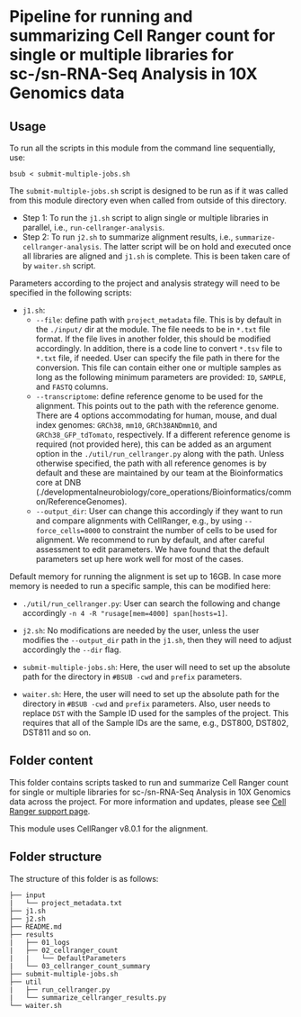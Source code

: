 # Pipeline for running and summarizing Cell Ranger count for single or multiple libraries for sc-/sn-RNA-Seq Analysis in 10X Genomics data

## Usage

To run all the scripts in this module from the command line sequentially, use:

```
bsub < submit-multiple-jobs.sh
```

The `submit-multiple-jobs.sh` script is designed to be run as if it was called from this module directory even when called from outside of this directory. 
   - Step 1: To run the `j1.sh` script to align single or multiple libraries in parallel, i.e., `run-cellranger-analysis`. 
   - Step 2: To run `j2.sh` to summarize alignment results, i.e., `summarize-cellranger-analysis`. The latter script will be on hold and executed once all libraries are aligned and `j1.sh` is complete. This is been taken care of by `waiter.sh` script.

Parameters according to the project and analysis strategy will need to be specified in the following scripts:
- `j1.sh`: 
   - `--file`: define path with `project_metadata` file. This is by default in the `./input/` dir at the module. The file needs to be in `*.txt` file format. If the file lives in another folder, this should be modified accordingly. In addition, there is a code line to convert `*.tsv` file to `*.txt` file, if needed. User can specify the file path in there for the conversion. This file can contain either one or multiple samples as long as the following minimum parameters are provided: `ID`, `SAMPLE`, and `FASTQ` columns.
   - `--transcriptome`: define reference genome to be used for the alignment. This points out to the path with the reference genome. There are 4 options accommodating for human, mouse, and dual index genomes: `GRCh38`, `mm10`, `GRCh38ANDmm10`, and `GRCh38_GFP_tdTomato`, respectively. If a different reference genome is required (not provided here), this can be added as an argument option in the `./util/run_cellranger.py` along with the path. Unless otherwise specified, the path with all reference genomes is by default and these are maintained by our team at the Bioinformatics core at DNB (./developmentalneurobiology/core_operations/Bioinformatics/common/ReferenceGenomes). 
  - `--output_dir`: User can change this accordingly if they want to run and compare alignments with CellRanger, e.g., by using `--force_cells=8000` to constraint the number of cells to be used for alignment. We recommend to run by default, and after careful assessment to edit parameters. We have found that the default parameters set up here work well for most of the cases.

Default memory for running the alignment is set up to 16GB. In case more memory is needed to run a specific sample, this can be modified here:
- `./util/run_cellranger.py`: User can search the following and change accordingly `-n 4 -R "rusage[mem=4000] span[hosts=1]`.


- `j2.sh`: No modifications are needed by the user, unless the user modifies the `--output_dir` path in the `j1.sh`, then they will need to adjust accordingly the `--dir` flag. 

- `submit-multiple-jobs.sh`: Here, the user will need to set up the absolute path for the directory in `#BSUB -cwd` and `prefix` parameters.

- `waiter.sh`: Here, the user will need to set up the absolute path for the directory in `#BSUB -cwd` and `prefix` parameters. Also, user needs to replace `DST` with the Sample ID used for the samples of the project. This requires that all of the Sample IDs are the same, e.g., DST800, DST802, DST811 and so on.


## Folder content
This folder contains scripts tasked to run and summarize Cell Ranger count for single or multiple libraries for sc-/sn-RNA-Seq Analysis in 10X Genomics data across the project. For more information and updates, please see [Cell Ranger support page](https://www.10xgenomics.com/support/software/cell-ranger/latest/analysis/running-pipelines/cr-gex-count).

This module uses CellRanger v8.0.1 for the alignment.


## Folder structure 

The structure of this folder is as follows:

```
├── input
|   └── project_metadata.txt
├── j1.sh
├── j2.sh
├── README.md
├── results
|   ├── 01_logs
|   ├── 02_cellranger_count
|   |   └── DefaultParameters
|   └── 03_cellranger_count_summary
├── submit-multiple-jobs.sh
├── util
|   ├── run_cellranger.py
|   └── summarize_cellranger_results.py
└── waiter.sh
```
